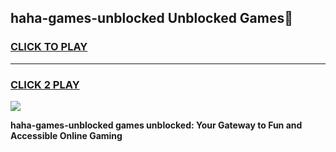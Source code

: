 
## haha-games-unblocked Unblocked Games👋
<h3>
<a href="https://news.freeplayer.one?title=haha-games-unblocked&ref=16F">CLICK TO PLAY</a></h3>
<hr>

<h3>
<a href="https://news.freeplayer.one?title=haha-games-unblocked&ref=16F">CLICK 2 PLAY</a>
  
</h3>

<a href="https://news.freeplayer.one?title=haha-games-unblocked&ref=16F/"><img src="https://clearcache.store/games.png"></a>


**haha-games-unblocked games unblocked: Your Gateway to Fun and Accessible Online Gaming**
